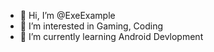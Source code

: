- 👋 Hi, I’m @ExeExample
- 👀 I’m interested in Gaming, Coding
- 🌱 I’m currently learning Android Devlopment


  
  

<!---
ExeExample/ExeExample is a ✨ special ✨ repository because its `README.md` (this file) appears on your GitHub profile.
You can click the Preview link to take a look at your changes.
--->
